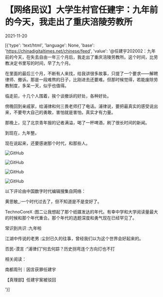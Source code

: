 # 【网络民议】大学生村官任建宇：九年前的今天，我走出了重庆涪陵劳教所

2021-11-20

[{'type': 'text/html', 'language': None, 'base': 'https://chinadigitaltimes.net/chinese/feed', 'value': '@任建宇202002：九年前的今天，在失去自由一年三个月后，我走出了重庆涪陵劳教所。这个时间，比劳教决定书里写的时间，早了九个月。

在里面的最后三个月，不断有人来找，给我讲很多故事，只提了一个要求——解聘律师、撤诉。那是一段难熬的日子，比刚进去还要难。但那时候觉得，若能废除劳教制度，多呆一天，似乎也值得。

临走前，十几个人围着，挨个谈撤诉的好处，各种好处。

傍晚回到亲戚家，给浦律和何三畏老师打了电话。浦律说，要把最真实的感受说出来，不要夸大自己的勇敢，害怕就是害怕，真实才有力量。

那晚上，见了北京青年报的记者满溢，喝了一杯啤酒，刷了很长时间的新闻。

到现在，九年整。

现在说起来，还要感谢那个时代，和那些人。

![GitHub](https://chinadigitaltimes.net/chinese/files/2021/11/006FOMBBgy1gwkmdwu9cij30fa09i3yw.jpg)

![GitHub](https://chinadigitaltimes.net/chinese/files/2021/11/006FOMBBgy1gwkmdxgpo1j30ci0gd0u8.jpg)

![GitHub](https://chinadigitaltimes.net/chinese/files/2021/11/006FOMBBgy1gwkmdz45fjj30qe0hldkv.jpg)

![GitHub](https://chinadigitaltimes.net/chinese/files/2021/11/006FOMBBgy1gwkme1uivpj31900u04eq.jpg)

以下评论由中国数字时代编辑搜集自网络：



黄思敏_:一个时代过去了，但不知道是不是变好了。

TechnoCoreX :图二让我想起了那个纸媒发达的年代。有幸中学和大学阅读量最大的时候和那个年代重合。那个年代的选题深度和勇气现在已经罕见了。

常识到共识 :九年啦

江湖中传说的老男 :尘封已久的往事，曾经我们以为这个世界会好起来的。

否民-漠言 :“浦律们”何去何踪？历史拐弯连个方向灯也不打

相关阅读：



南都周刊｜因言获罪任建宇

【真理部】任建宇案被驳回

'}]